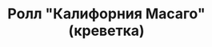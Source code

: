 ---
title: Ролл "Калифорния Масаго" (креветка)
price: 235
ingredients: рис, нори, огурец, икра масаго, майонез
product_id: io06
---